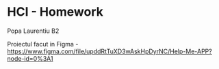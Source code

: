 # HCI - Homework

Popa Laurentiu B2

Proiectul facut in Figma - https://www.figma.com/file/upddRtTuXD3wAskHpDyrNC/Help-Me-APP?node-id=0%3A1

